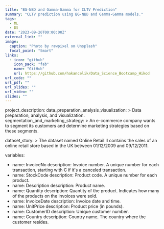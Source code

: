```yaml
---
title: "BG-NBD and Gamma-Gamma for CLTV Prediction"
summary: "CLTV prediction using BG-NBD and Gamma-Gamma models."
tags:
  - ML
  - DS
date: "2023-09-20T00:00:00Z"
external_link: ""
image:
  caption: "Photo by rawpixel on Unsplash"
  focal_point: "Smart"
links:
  - icon: "github"
    icon_pack: "fab"
    name: "GitHub"
    url: https://github.com/hakancelik/Data_Science_Bootcamp_Hikod
url_code: ""
url_pdf: ""
url_slides: ""
url_video: ""
slides: ""
---
```

project_description:
  data_preparation_analysis_visualization: >
    Data preparation, analysis, and visualization.
  segmentation_and_marketing_strategy: >
    An e-commerce company wants to segment its customers and determine marketing strategies based on these segments.

dataset_story: >
  The dataset named Online Retail II contains the sales of an online retail store based in the UK between 01/12/2009 and 09/12/2011.

variables:
  - name: InvoiceNo
    description: Invoice number. A unique number for each transaction, starting with C if it's a canceled transaction.
  - name: StockCode
    description: Product code. A unique number for each product.
  - name: Description
    description: Product name.
  - name: Quantity
    description: Quantity of the product. Indicates how many of the products on the invoices were sold.
  - name: InvoiceDate
    description: Invoice date and time.
  - name: UnitPrice
    description: Product price (in pounds).
  - name: CustomerID
    description: Unique customer number.
  - name: Country
    description: Country name. The country where the customer resides.

